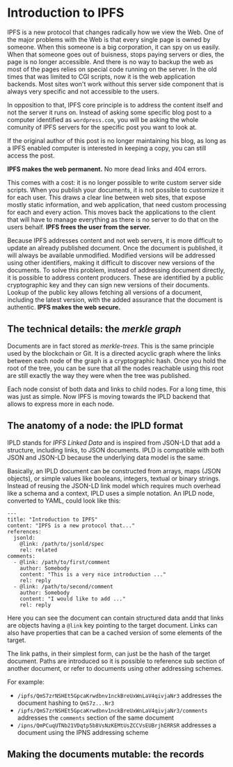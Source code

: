 Introduction to IPFS
====================

IPFS is a new protocol that changes radically how we view the Web. One of the major problems with the Web is that every single page is owned by someone. When this someone is a big corporation, it can spy on us easily. When that someone goes out of buisness, stops paying servers or dies, the page is no longer accessible. And there is no way to backup the web as most of the pages relies on special code running on the server. In the old times that was limited to CGI scripts, now it is the web application backends. Most sites won't work without this server side component that is always very specific and not accessible to the users.

In opposition to that, IPFS core principle is to address the content itself and not the server it runs on. Instead of asking some specific blog post to a computer identified as `wordpress.com`, you will be asking the whole comunity of IPFS servers for the specific post you want to look at.

If the original author of this post is no longer maintaining his blog, as long as a IPFS enabled computer is interested in keeping a copy, you can still access the post.

**IPFS makes the web permanent.** No more dead links and 404 errors.

This comes with a cost: it is no longer possible to write custom server side scripts. When you publish your documents, it is not possible to customize it for each user. This draws a clear line between web sites, that expose mostly static information, and web application, that need custom processing for each and every action. This moves back the applications to the client that will have to manage everything as there is no server to do that on the users behalf. **IPFS frees the user from the server.**

Because IPFS addresses content and not web servers, it is more difficult to update an already published document. Once the document is published, it will always be available unmodified. Modified versions will be addressed using other identifiers, making it difficult to discover new versions of the documents. To solve this problem, instead of addressing document directly, it is possible to address content producers. These are identified by a public cryptographic key and they can sign new versions of their documents. Lookup of the public key allows fetching all versions of a document, including the latest version, with the added assurance that the document is authentic. **IPFS makes the web secure.**

The technical details: the *merkle graph*
-----------------------------------------

Documents are in fact stored as *merkle-trees*. This is the same principle used by the blockchain or Git. It is a directed acyclic graph where the links between each node of the graph is a cryptographic hash. Once you hold the root of the tree, you can be sure that all the nodes reachable using this root are still exactly the way they were when the tree was published.

Each node consist of both data and links to child nodes. For a long time, this was just as simple. Now IPFS is moving towards the IPLD backend that allows to express more in each node.

The anatomy of a node: the IPLD format
--------------------------------------

IPLD stands for *IPFS Linked Data* and is inspired from JSON-LD that add a structure, including links, to JSON documents. IPLD is compatible with both JSON and JSON-LD because the underlying data model is the same.

Basically, an IPLD document can be constructed from arrays, maps (JSON objects), or simple values like booleans, integers, textual or binary strings. Instead of reusing the JSON-LD link model which requires much overhead like a schema and a context, IPLD uses a simple notation. An IPLD node, converted to YAML, could look like this:

    ---
    title: "Introduction to IPFS"
    content: "IPFS is a new protocol that..."
    references:
      jsonld:
        @link: /path/to/jsonld/spec
        rel: related
    comments:
      - @link: /path/to/first/comment
        author: Somebody
        content: "This is a very nice introduction ..."
        rel: reply
      - @link: /path/to/second/comment
        author: Somebody
        content: "I would like to add ..."
        rel: reply

Here you can see the document can contain structured data andd that links are objects having a `@link` key pointing to the target document. Links can also have properties that can be a cached version of some elements of the target.

The link paths, in their simplest form, can just be the hash of the target document. Paths are introduced so it is possible to reference sub section of another document, or refer to documents using other addressing schemes.

For example:

- `/ipfs/QmS7zrNSHEt5GpcaKrwdbnv1nckBreUxWnLaV4qivjaNr3` addresses the document hashing to `QmS7z...Nr3`
- `/ipfs/QmS7zrNSHEt5GpcaKrwdbnv1nckBreUxWnLaV4qivjaNr3/comments` addresses the `comments` section of the same document
- `/ipns/QmPCuqUTNb21VDqtp5b8VsNzKEMtUsZCCVsEUBrjhERRSR` addresses a document using the IPNS addressing scheme

Making the documents mutable: the records
-----------------------------------------